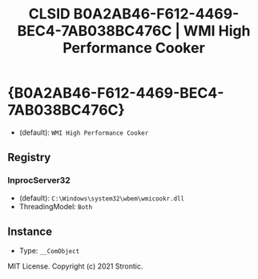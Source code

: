 ﻿---
title: "CLSID B0A2AB46-F612-4469-BEC4-7AB038BC476C | WMI High Performance Cooker"
excerpt: What is COM-Object CLSID B0A2AB46-F612-4469-BEC4-7AB038BC476C?
---

# {B0A2AB46-F612-4469-BEC4-7AB038BC476C}

* (default): `WMI High Performance Cooker`

## Registry


### InprocServer32

* (default): `C:\Windows\system32\wbem\wmicookr.dll`
* ThreadingModel: `Both`

## Instance

* Type: `__ComObject`

MIT License. Copyright (c) 2021 Strontic.


